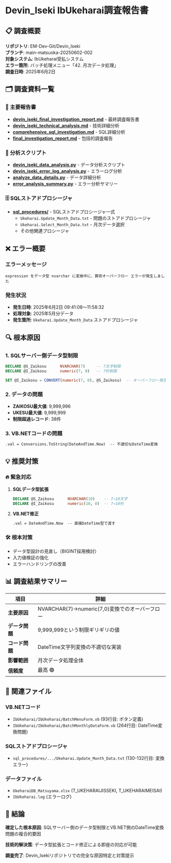 # Devin_Iseki IbUkeharai調査報告書

## 📋 調査概要

**リポジトリ**: EM-Dev-Git/Devin_Iseki  
**ブランチ**: main-matsuoka-20250602-002  
**対象システム**: IbUkeharai受払システム  
**エラー箇所**: バッチ処理メニュー「42. 月次データ処理」  
**調査日時**: 2025年6月2日

## 🗂️ 調査資料一覧

### 📄 主要報告書
- **[devin_iseki_final_investigation_report.md](./devin_iseki_final_investigation_report.md)** - 最終調査報告書
- **[devin_iseki_technical_analysis.md](./devin_iseki_technical_analysis.md)** - 技術詳細分析
- **[comprehensive_sql_investigation.md](./comprehensive_sql_investigation.md)** - SQL詳細分析
- **[final_investigation_report.md](./final_investigation_report.md)** - 包括的調査報告

### 🔬 分析スクリプト
- **[devin_iseki_data_analysis.py](./devin_iseki_data_analysis.py)** - データ分析スクリプト
- **[devin_iseki_error_log_analysis.py](./devin_iseki_error_log_analysis.py)** - エラーログ分析
- **[analyze_data_details.py](./analyze_data_details.py)** - データ詳細分析
- **[error_analysis_summary.py](./error_analysis_summary.py)** - エラー分析サマリー

### 🗄️ SQLストアドプロシージャ
- **[sql_procedures/](./sql_procedures/)** - SQLストアドプロシージャ一式
  - `Ukeharai.Update_Month_Data.txt` - 問題のストアドプロシージャ
  - `Ukeharai.Select_Month_Data.txt` - 月次データ選択
  - その他関連プロシージャ

## ❌ エラー概要

### エラーメッセージ
```
expression をデータ型 nvarchar に変換中に、算術オーバーフロー エラーが発生しました
```

### 発生状況
- **発生日時**: 2025年6月2日 09:41:08～11:58:32
- **処理対象**: 2025年5月分データ
- **発生箇所**: `Ukeharai.Update_Month_Data` ストアドプロシージャ

## 🔍 根本原因

### 1. SQLサーバー側データ型制限
```sql
DECLARE @S_Zaikosu      NVARCHAR(7)     -- 7文字制限
DECLARE @I_Zaikosu      numeric(7, 0)   -- 7桁制限

SET @I_Zaikosu = CONVERT(numeric(7, 0), @S_Zaikosu)  -- オーバーフロー発生
```

### 2. データの問題
- **ZAIKOSU最大値**: 9,999,996
- **UKESU最大値**: 9,999,999
- **制限超過レコード**: 38件

### 3. VB.NETコードの問題
```vb
.val = Conversions.ToString(DateAndTime.Now)  -- 不適切なDateTime変換
```

## 💡 推奨対策

### 🔥 緊急対応
1. **SQLデータ型拡張**
   ```sql
   DECLARE @S_Zaikosu      NVARCHAR(10)    -- 7→10文字
   DECLARE @I_Zaikosu      numeric(10, 0)  -- 7→10桁
   ```

2. **VB.NET修正**
   ```vb
   .val = DateAndTime.Now  -- 直接DateTime型で渡す
   ```

### 🛠️ 根本対策
- データ型設計の見直し（BIGINT採用検討）
- 入力値検証の強化
- エラーハンドリングの改善

## 📊 調査結果サマリー

| 項目 | 詳細 |
|------|------|
| **主要原因** | NVARCHAR(7)→numeric(7,0)変換でのオーバーフロー |
| **データ問題** | 9,999,999という制限ギリギリの値 |
| **コード問題** | DateTime文字列変換の不適切な実装 |
| **影響範囲** | 月次データ処理全体 |
| **信頼度** | 最高 🟢 |

## 🔗 関連ファイル

### VB.NETコード
- `IbUkeharai/IbUkeharai/BatchMenuForm.vb` (93行目: ボタン定義)
- `IbUkeharai/IbUkeharai/BatchMonthlyDataForm.vb` (264行目: DateTime変換問題)

### SQLストアドプロシージャ
- `sql_procedures/.../Ukeharai.Update_Month_Data.txt` (130-132行目: 変換エラー)

### データファイル
- `UkeharaiDB_Matsuyama.xlsx` (T_UKEHARAIJISSEKI, T_UKEHARAIMEISAI)
- `IbUkeharai.log` (エラーログ)

## 🎯 結論

**確定した根本原因**: SQLサーバー側のデータ型制限とVB.NET側のDateTime変換問題の複合的要因

**技術的解決策**: データ型拡張とコード修正による即座の対応が可能

**調査完了**: Devin_Isekiリポジトリでの完全な原因特定と対策提示
